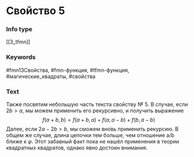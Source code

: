 # Свойство 5
### Info type
[[3_tfmn]]
### Keywords
#fmn13Свойства, #fmn-функция, #tfmn-функция, #магические_квадраты, #свойства
### Text
Также посвятим небольшую часть текста свойству № 5. В случае, если $2b > a$, мы можем применить его рекурсивно, и получить выражение
$$f(a + b, b) = f(a + b, a) + f(a, a - b) + f(b, a - b)$$
Далее, если $2a - 2b > b$, мы сможем вновь применить рекурсию. В общем же случае, длина цепочки тем больше, чем отношение a/b ближе к $\varphi$. Этот забавный факт пока не нашёл применения в теории квадратных квадратов, однако явно достоин внимания.
